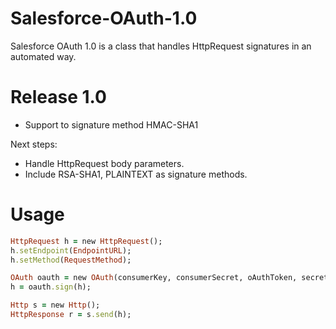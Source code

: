 # Salesforce-OAuth-1.0

Salesforce OAuth 1.0 is a class that handles HttpRequest signatures in an automated way.


# Release 1.0

  - Support to signature method HMAC-SHA1


Next steps:
  - Handle HttpRequest body parameters.
  - Include RSA-SHA1, PLAINTEXT as signature methods.
 
# Usage
```ruby
HttpRequest h = new HttpRequest();
h.setEndpoint(EndpointURL);
h.setMethod(RequestMethod);

OAuth oauth = new OAuth(consumerKey, consumerSecret, oAuthToken, secretAccessToken);
h = oauth.sign(h);

Http s = new Http();
HttpResponse r = s.send(h);
```